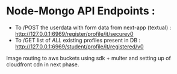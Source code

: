 # Node-Mongo API Endpoints : 

- To /POST the userdata with form data from next-app (textual) : http://127.0.0.1:6969/register/profile/it/securev0
- To /GET list of *ALL* existing profiles present in DB : http://127.0.0.1:6969/student/profile/it/registered/v0

Image routing to aws buckets using sdk + multer and setting up of cloudfront cdn in next phase.
 
